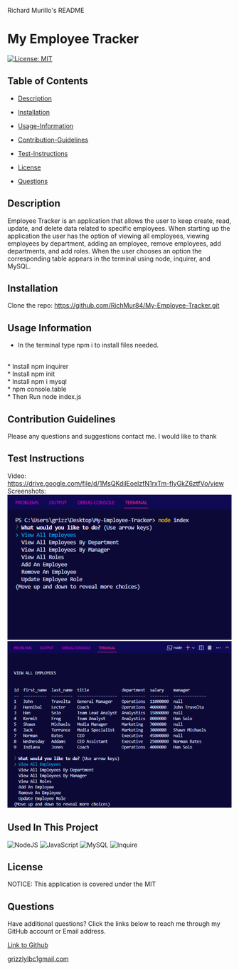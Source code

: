Richard Murillo's README

 # My Employee Tracker

[![License: MIT](https://img.shields.io/badge/License-MIT-yellow.svg)](https://opensource.org/licenses/MIT)

## Table of Contents

 * [Description](#description)

 * [Installation](#installation)

 * [Usage-Information](#usage-information)

 * [Contribution-Guidelines](#contribution-guidelines)

 * [Test-Instructions](#test-instructions)

 * [License](#license)

 * [Questions](#questions)

## Description

Employee Tracker is an application that allows the user to keep create, read, update, and delete data related to specific employees. When starting up the application the user has the option of viewing all employees, viewing employees by department, adding an employee, remove employees, add departments, and add roles. When the user chooses an option the corresponding table appears in the terminal using node, inquirer, and MySQL.

## Installation

Clone the repo: https://github.com/RichMur84/My-Employee-Tracker.git 

## Usage Information

 *  In the terminal type npm i to install files needed. 
<br>
 * Install npm inquirer
<br> 
 * Install npm init
<br>
 * Install npm i mysql 
<br>
 * npm console.table 
<br>
 * Then Run node index.js

## Contribution Guidelines

Please any questions and suggestions contact me. I would like to thank 

## Test Instructions
Video:
<br>
https://drive.google.com/file/d/1MsQKdilEoelzfN1rxTm-fIyGkZ6ztfVo/view
<br>
Screenshots:
<br>
![screenshot](./images/Screenshot1.png) 
<br>
![screenshot](./images/Screenshot2.png)

## Used In This Project
![NodeJS](https://img.shields.io/badge/node.js-6DA55F?style=for-the-badge&logo=node.js&logoColor=white)
![JavaScript](https://img.shields.io/badge/javascript-%23323330.svg?style=for-the-badge&logo=javascript&logoColor=%23F7DF1E)
![MySQL](https://img.shields.io/badge/mysql-%2300f.svg?style=for-the-badge&logo=mysql&logoColor=white)
![Inquire](https://img.shields.io/badge/Inquire-323330?style=for-the-badge&logo=inquire&logoColor=blue)

## License

NOTICE: This application is covered under the MIT

## Questions

Have additional questions? Click the links below to reach me through my GitHub account or Email address.

[Link to Github](https://github.com/https://github.com/RichMur84)

<a href="mailto:grizzlylbc1gmail.com">grizzlylbc1gmail.com</a>

